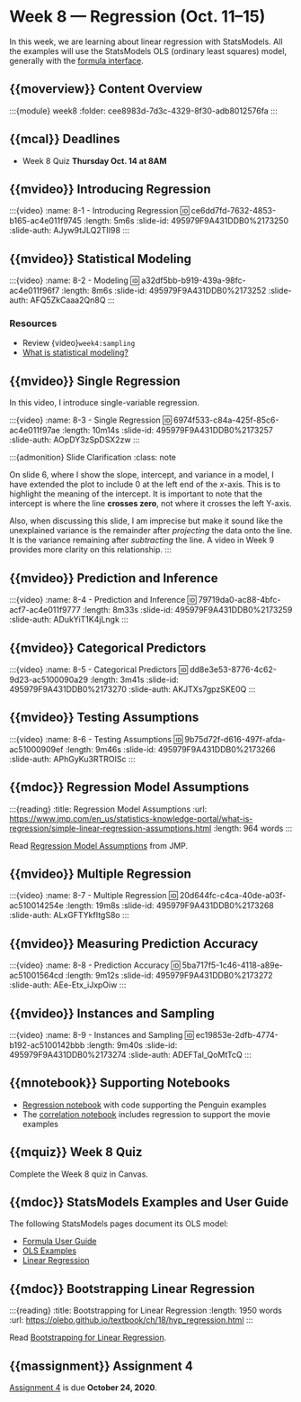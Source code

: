 # Week 8 — Regression (Oct. 11–15)

In this week, we are learning about linear regression with StatsModels.
All the examples will use the StatsModels OLS (ordinary least squares) model, generally with the
[formula interface](https://www.statsmodels.org/stable/generated/statsmodels.formula.api.ols.html#statsmodels.formula.api.ols).

## {{moverview}} Content Overview

:::{module} week8
:folder: cee8983d-7d3c-4329-8f30-adb8012576fa
:::

## {{mcal}} Deadlines

- Week 8 Quiz **Thursday Oct. 14 at 8AM**

## {{mvideo}} Introducing Regression

:::{video}
:name: 8-1 - Introducing Regression
:id: ce6dd7fd-7632-4853-b165-ac4e011f9745
:length: 5m6s
:slide-id: 495979F9A431DDB0%2173250
:slide-auth: AJyw9tJLQ2TII98
:::

## {{mvideo}} Statistical Modeling

:::{video}
:name: 8-2 - Modeling
:id: a32df5bb-b919-439a-98fc-ac4e011f96f7
:length: 8m6s
:slide-id: 495979F9A431DDB0%2173252
:slide-auth: AFQ5ZkCaaa2Qn8Q
:::

### Resources

- Review {video}`week4:sampling`
- [What is statistical modeling?](https://help.xlstat.com/s/article/what-is-statistical-modeling?language=en_US)

## {{mvideo}} Single Regression

In this video, I introduce single-variable regression.

:::{video}
:name: 8-3 - Single Regression
:id: 6974f533-c84a-425f-85c6-ac4e011f97ae
:length: 10m14s
:slide-id: 495979F9A431DDB0%2173257
:slide-auth: AOpDY3zSpDSX2zw
:::

:::{admonition} Slide Clarification
:class: note

On slide 6, where I show the slope, intercept, and variance in a model, I have extended the plot to include 0 at the left end of the *x*-axis.
This is to highlight the meaning of the intercept. It is important to note that the intercept is where the line **crosses zero**, not where it crosses the left Y-axis.

Also, when discussing this slide, I am imprecise but make it sound like the unexplained variance is the remainder after *projecting* the data onto the line.
It is the variance remaining after *subtracting* the line.
A video in Week 9 provides more clarity on this relationship.
:::

## {{mvideo}} Prediction and Inference

:::{video}
:name: 8-4 - Prediction and Inference
:id: 79719da0-ac88-4bfc-acf7-ac4e011f9777
:length: 8m33s
:slide-id: 495979F9A431DDB0%2173259
:slide-auth: ADukYiT1K4jLngk
:::

## {{mvideo}} Categorical Predictors

:::{video}
:name: 8-5 - Categorical Predictors
:id: dd8e3e53-8776-4c62-9d23-ac5100090a29
:length: 3m41s
:slide-id: 495979F9A431DDB0%2173270
:slide-auth: AKJTXs7gpzSKE0Q
:::

## {{mvideo}} Testing Assumptions

:::{video}
:name: 8-6 - Testing Assumptions
:id: 9b75d72f-d616-497f-afda-ac51000909ef
:length: 9m46s
:slide-id: 495979F9A431DDB0%2173266
:slide-auth: APhGyKu3RTROISc
:::

## {{mdoc}} Regression Model Assumptions

:::{reading}
:title: Regression Model Assumptions
:url: https://www.jmp.com/en_us/statistics-knowledge-portal/what-is-regression/simple-linear-regression-assumptions.html
:length: 964 words
:::

Read [Regression Model Assumptions](https://www.jmp.com/en_us/statistics-knowledge-portal/what-is-regression/simple-linear-regression-assumptions.html) from JMP.

## {{mvideo}} Multiple Regression

:::{video}
:name: 8-7 - Multiple Regression
:id: 20d644fc-c4ca-40de-a03f-ac510014254e
:length: 19m8s
:slide-id: 495979F9A431DDB0%2173268
:slide-auth: ALxGFTYkfItgS8o
:::

## {{mvideo}} Measuring Prediction Accuracy

:::{video}
:name: 8-8 - Prediction Accuracy
:id: 5ba717f5-1c46-4118-a89e-ac51001564cd
:length: 9m12s
:slide-id: 495979F9A431DDB0%2173272
:slide-auth: AEe-Etx_iJxpOiw
:::

## {{mvideo}} Instances and Sampling

:::{video}
:name: 8-9 - Instances and Sampling
:id: ec19853e-2dfb-4774-b192-ac5100142bbb
:length: 9m40s
:slide-id: 495979F9A431DDB0%2173274
:slide-auth: ADEFTal_QoMtTcQ
:::

## {{mnotebook}} Supporting Notebooks

- [Regression notebook](../../resources/tutorials/Regressions.ipynb) with code supporting the Penguin examples
- The [correlation notebook](../../resources/tutorials/Correlation.ipynb) includes regression to support the movie examples

## {{mquiz}} Week 8 Quiz

Complete the Week 8 quiz in Canvas.

## {{mdoc}} StatsModels Examples and User Guide

The following StatsModels pages document its OLS model:

- [Formula User Guide](https://www.statsmodels.org/stable/example_formulas.html)
- [OLS Examples](https://www.statsmodels.org/stable/examples/notebooks/generated/ols.html)
- [Linear Regression](https://www.statsmodels.org/stable/regression.html)

## {{mdoc}} Bootstrapping Linear Regression

:::{reading}
:title: Bootstrapping for Linear Regression
:length: 1950 words
:url: https://olebo.github.io/textbook/ch/18/hyp_regression.html
:::

Read [Bootstrapping for Linear Regression](https://olebo.github.io/textbook/ch/18/hyp_regression.html).

## {{massignment}} Assignment 4

[Assignment 4](../../assignments/A4/index.md) is due **October 24, 2020**.
